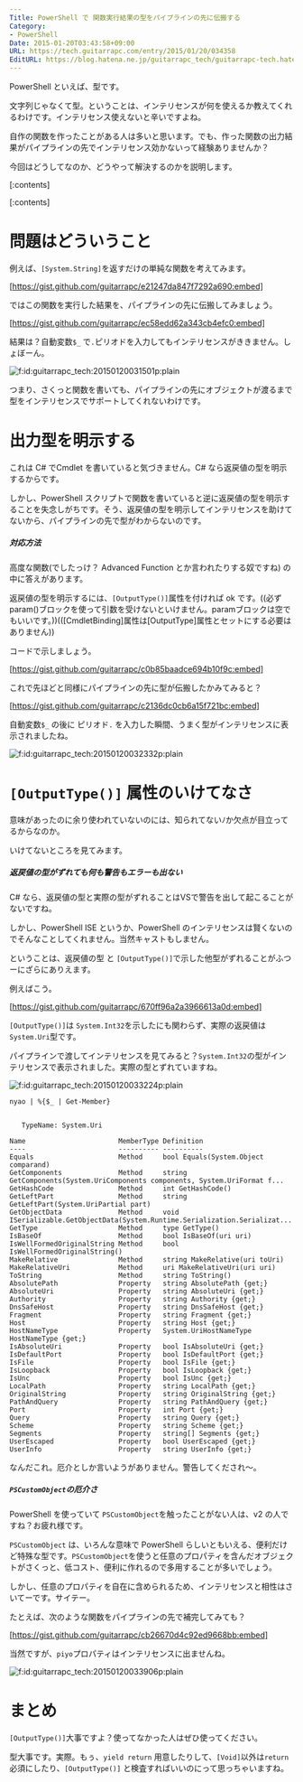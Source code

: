 ```yaml
---
Title: PowerShell で 関数実行結果の型をパイプラインの先に伝搬する
Category:
- PowerShell
Date: 2015-01-20T03:43:58+09:00
URL: https://tech.guitarrapc.com/entry/2015/01/20/034358
EditURL: https://blog.hatena.ne.jp/guitarrapc_tech/guitarrapc-tech.hatenablog.com/atom/entry/8454420450080808287
---
```


PowerShell といえば、型です。

文字列じゃなくて型。ということは、インテリセンスが何を使えるか教えてくれるわけです。インテリセンス使えないと辛いですよね。

自作の関数を作ったことがある人は多いと思います。でも、作った関数の出力結果がパイプラインの先でインテリセンス効かないって経験ありませんか？

今回はどうしてなのか、どうやって解決するのかを説明します。

[:contents]

[:contents]

# 問題はどういうこと

例えば、```[System.String]```を返すだけの単純な関数を考えてみます。

[https://gist.github.com/guitarrapc/e21247da847f7292a690:embed]

ではこの関数を実行した結果を、パイプラインの先に伝搬してみましょう。

[https://gist.github.com/guitarrapc/ec58edd62a343cb4efc0:embed]


結果は？自動変数```$_``` で```.```ピリオドを入力してもインテリセンスがききません。しょぼーん。

<p><span itemscope itemtype="https://schema.org/Photograph"><img src="https://cdn-ak.f.st-hatena.com/images/fotolife/g/guitarrapc_tech/20150120/20150120031501.png" alt="f:id:guitarrapc_tech:20150120031501p:plain" title="f:id:guitarrapc_tech:20150120031501p:plain" class="hatena-fotolife" itemprop="image"></span></p>

つまり、さくっと関数を書いても、パイプラインの先にオブジェクトが渡るまで型をインテリセンスでサポートしてくれないわけです。

# 出力型を明示する

これは C# でCmdlet を書いていると気づきません。C# なら返戻値の型を明示するからです。

しかし、PowerShell スクリプトで関数を書いていると逆に返戻値の型を明示することを失念しがちです。そう、返戻値の型を明示してインテリセンスを助けてないから、パイプラインの先で型がわからないのです。

##### 対応方法

高度な関数(でしたっけ？ Advanced Function とか言われたりする奴ですね) の中に答えがあります。

返戻値の型を明示するには、```[OutputType()]```属性を付ければ ok です。((必ずparam()ブロックを使って引数を受けないといけません。paramブロックは空でもいいです。))(([CmdletBinding]属性は[OutputType]属性とセットにする必要はありません))

コードで示しましょう。

[https://gist.github.com/guitarrapc/c0b85baadce694b10f9c:embed]

これで先ほどと同様にパイプラインの先に型が伝搬したかみてみると？

[https://gist.github.com/guitarrapc/c2136dc0cb6a15f721bc:embed]


自動変数```$_``` の後に ピリオド```.``` を入力した瞬間、うまく型がインテリセンスに表示されましたね。

<p><span itemscope itemtype="https://schema.org/Photograph"><img src="https://cdn-ak.f.st-hatena.com/images/fotolife/g/guitarrapc_tech/20150120/20150120032332.png" alt="f:id:guitarrapc_tech:20150120032332p:plain" title="f:id:guitarrapc_tech:20150120032332p:plain" class="hatena-fotolife" itemprop="image"></span></p>

# ```[OutputType()]``` 属性のいけてなさ

意味があったのに余り使われていないのには、知られてないﾉか欠点が目立ってるからなのか。

いけてないところを見てみます。

##### 返戻値の型がずれても何も警告もエラーも出ない

C# なら、返戻値の型と実際の型がずれることはVSで警告を出して起こることがないですね。

しかし、PowerShell ISE というか、PowerShell のインテリセンスは賢くないのでそんなことしてくれません。当然キャストもしません。

ということは、返戻値の型 と ```[OutputType()]```で示した他型がずれることがふつーにざらにありえます。

例えばこう。

[https://gist.github.com/guitarrapc/670ff96a2a3966613a0d:embed]

```[OutputType()]```は ```System.Int32```を示したにも関わらず、実際の返戻値は ```System.Uri```型です。

パイプラインで渡してインテリセンスを見てみると？```System.Int32```の型がインテリセンスで表示されました。実際の型とずれていますね。

<p><span itemscope itemtype="https://schema.org/Photograph"><img src="https://cdn-ak.f.st-hatena.com/images/fotolife/g/guitarrapc_tech/20150120/20150120033224.png" alt="f:id:guitarrapc_tech:20150120033224p:plain" title="f:id:guitarrapc_tech:20150120033224p:plain" class="hatena-fotolife" itemprop="image"></span></p>

```
nyao | %{$_ | Get-Member}


   TypeName: System.Uri

Name                       MemberType Definition
----                       ---------- ----------
Equals                     Method     bool Equals(System.Object comparand)
GetComponents              Method     string GetComponents(System.UriComponents components, System.UriFormat f...
GetHashCode                Method     int GetHashCode()
GetLeftPart                Method     string GetLeftPart(System.UriPartial part)
GetObjectData              Method     void ISerializable.GetObjectData(System.Runtime.Serialization.Serializat...
GetType                    Method     type GetType()
IsBaseOf                   Method     bool IsBaseOf(uri uri)
IsWellFormedOriginalString Method     bool IsWellFormedOriginalString()
MakeRelative               Method     string MakeRelative(uri toUri)
MakeRelativeUri            Method     uri MakeRelativeUri(uri uri)
ToString                   Method     string ToString()
AbsolutePath               Property   string AbsolutePath {get;}
AbsoluteUri                Property   string AbsoluteUri {get;}
Authority                  Property   string Authority {get;}
DnsSafeHost                Property   string DnsSafeHost {get;}
Fragment                   Property   string Fragment {get;}
Host                       Property   string Host {get;}
HostNameType               Property   System.UriHostNameType HostNameType {get;}
IsAbsoluteUri              Property   bool IsAbsoluteUri {get;}
IsDefaultPort              Property   bool IsDefaultPort {get;}
IsFile                     Property   bool IsFile {get;}
IsLoopback                 Property   bool IsLoopback {get;}
IsUnc                      Property   bool IsUnc {get;}
LocalPath                  Property   string LocalPath {get;}
OriginalString             Property   string OriginalString {get;}
PathAndQuery               Property   string PathAndQuery {get;}
Port                       Property   int Port {get;}
Query                      Property   string Query {get;}
Scheme                     Property   string Scheme {get;}
Segments                   Property   string[] Segments {get;}
UserEscaped                Property   bool UserEscaped {get;}
UserInfo                   Property   string UserInfo {get;}
```

なんだこれ。厄介としか言いようがありません。警告してくだされ～。

##### ```PSCustomObject```の厄介さ

PowerShell を使っていて ```PSCustomObject```を触ったことがない人は、v2 の人ですね？お疲れ様です。

```PSCustomObject``` は、いろんな意味で PowerShell らしいともいえる、便利だけど特殊な型です。```PSCustomObject```を使うと任意のプロパティを含んだオブジェクトがさくっと、低コスト、便利に作れるので多用することが多いでしょう。

しかし、任意のプロパティを自在に含められるため、インテリセンスと相性はさいてーです。サイテー。

たとえば、次のような関数をパイプラインの先で補完してみても？

[https://gist.github.com/guitarrapc/cb26670d4c92ed9668bb:embed]

当然ですが、```piyo```プロパティはインテリセンスに出ませんね。

<p><span itemscope itemtype="https://schema.org/Photograph"><img src="https://cdn-ak.f.st-hatena.com/images/fotolife/g/guitarrapc_tech/20150120/20150120033906.png" alt="f:id:guitarrapc_tech:20150120033906p:plain" title="f:id:guitarrapc_tech:20150120033906p:plain" class="hatena-fotolife" itemprop="image"></span></p>


# まとめ

```[OutputType()]```大事ですよ？使ってなかった人はぜひ使ってください。

型大事です。実際。もぅ、```yield return``` 用意したりして、```[Void]```以外は```return``` 必須にしたり、```[OutputType()]``` と検査すればいいのにって思っちゃいますね。
